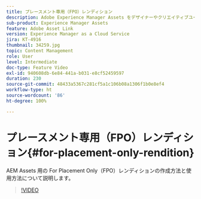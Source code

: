 ```yaml
---
title: プレースメント専用（FPO）レンディション
description: Adobe Experience Manager Assets をデザイナーやクリエイティブユーザーが任意の Adobe Creative Cloud デスクトップアプリケーション内で使用できるようになりました。Adobe Creative Cloud Enterprise 用の AdobeAsset Link 拡張機能は、Adobe Photoshop、InDesign、Illustrator などの Creative Cloud ツール内で AEM Assets のメタデータを検索、参照、並べ替え、プレビュー、アップロード、チェックアウト、変更、チェックイン、表示する機能を拡張しました。
sub-product: Experience Manager Assets
feature: Adobe Asset Link
version: Experience Manager as a Cloud Service
jira: KT-4916
thumbnail: 34259.jpg
topic: Content Management
role: User
level: Intermediate
doc-type: Feature Video
exl-id: 940608db-6e84-441a-b031-e8cf52459597
duration: 230
source-git-commit: 48433a5367c281cf5a1c106b08a1306f1b0e8ef4
workflow-type: ht
source-wordcount: '86'
ht-degree: 100%

---
```


# プレースメント専用（FPO）レンディション{#for-placement-only-rendition}

AEM Assets 用の For Placement Only（FPO）レンディションの作成方法と使用方法について説明します。

>[!VIDEO](https://video.tv.adobe.com/v/34259?quality=12&learn=on)
